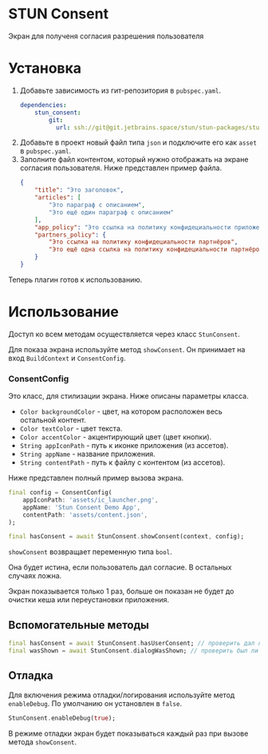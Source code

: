 # STUN Consent

Экран для полученя согласия разрешения пользователя

# Установка

1. Добавьте зависимость из гит-репозитория в `pubspec.yaml`.
    ```yaml
    dependencies:
        stun_consent:
            git:
              url: ssh://git@git.jetbrains.space/stun/stun-packages/stun-consent.git
    ```
2. Добавьте в проект новый файл типа `json` и подключите его как `asset` в `pubspec.yaml`.
3. Заполните файл контентом, который нужно отображать на экране согласия пользователя. Ниже представлен пример файла.
    ```json
    {
        "title": "Это заголовок", 
        "articles": [
            "Это параграф с описанием",
            "Это ещё один параграф с описанием"
        ],
        "app_policy": "Это ссылка на политику конфидециальности приложения",
        "partners_policy": {
            "Это ссылка на политику конфидециальности партнёров",
            "Это ещё одна ссылка на политику конфидециальности партнёров"
        }
    }
    ```
    
Теперь плагин готов к использованию.

# Использование
Доступ ко всем методам осуществляется через класс `StunConsent`.

Для показа экрана используйте метод `showConsent`. Он принимает на вход `BuildContext` и `ConsentConfig`.

### ConsentConfig
Это класс, для стилизации экрана. Ниже описаны параметры класса.
* `Color backgroundColor` - цвет, на котором расположен весь остальной контент.
* `Color textColor` - цвет текста.
* `Color accentColor` - акцентирующий цвет (цвет кнопки).
* `String appIconPath` - путь к иконке приложения (из ассетов).
* `String appName` - название приложения.
* `String contentPath` - путь к файлу с контентом (из ассетов).

Ниже представлен полный пример вызова экрана.

```dart
final config = ConsentConfig(
    appIconPath: 'assets/ic_launcher.png',
    appName: 'Stun Consent Demo App',
    contentPath: 'assets/content.json',
);

final hasConsent = await StunConsent.showConsent(context, config);
```

`showConsent` возвращает переменную типа `bool`. 

Она будет истина, если пользователь дал согласие. В остальных случаях ложна.

Экран показывается только 1 раз, больше он показан не будет до очистки кеша или переустановки приложения.

## Вспомогательные методы
```dart
final hasConsent = await StunConsent.hasUserConsent; // проверить дал ли пользователь согласие
final wasShown = await StunConsent.dialogWasShown; // проверить был ли экран показан раньше
```

## Отладка
Для включения режима отладки/логирования используйте метод `enableDebug`. По умолчанию он установлен в `false`.

```dart
StunConsent.enableDebug(true);
```

В режиме отладки экран будет показываться каждый раз при вызове метода `showConsent`.